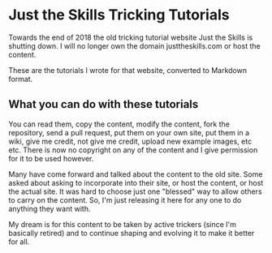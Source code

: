 # Just the Skills Tricking Tutorials

Towards the end of 2018 the old tricking tutorial website Just the Skills is shutting down. I will no longer own the domain justtheskills.com or host the content.

These are the tutorials I wrote for that website, converted to Markdown format.

## What you can do with these tutorials

You can read them, copy the content, modify the content, fork the repository, send a pull request, put them on your own site, put them in a wiki, give me credit, not give me credit, upload new example images, etc etc. There is now no copyright on any of the content and I give permission for it to be used however.

Many have come forward and talked about the content to the old site. Some asked about asking to incorporate into their site, or host the content, or host the actual site. It was hard to choose just one "blessed" way to allow others to carry on the content. So, I'm just releasing it here for any one to do anything they want with.

My dream is for this content to be taken by active trickers (since I'm basically retired) and to continue shaping and evolving it to make it better for all.